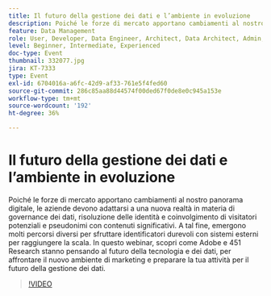 ```yaml
---
title: Il futuro della gestione dei dati e l’ambiente in evoluzione
description: Poiché le forze di mercato apportano cambiamenti al nostro panorama digitale, le aziende devono adattarsi a una nuova realtà in materia di governance dei dati, risoluzione delle identità e coinvolgimento di visitatori potenziali e pseudonimi con contenuti significativi. A tal fine, emergono molti percorsi diversi per sfruttare identificatori durevoli con sistemi esterni per raggiungere la scala. In questo webinar, scopri come Adobe e 451 Research stanno pensando al futuro della tecnologia e dei dati, per affrontare il nuovo ambiente di marketing e preparare la tua attività per il futuro della gestione dei dati.
feature: Data Management
role: User, Developer, Data Engineer, Architect, Data Architect, Admin, Leader
level: Beginner, Intermediate, Experienced
doc-type: Event
thumbnail: 332077.jpg
jira: KT-7333
type: Event
exl-id: 6704016a-a6fc-42d9-af33-761e5f4fed60
source-git-commit: 286c85aa88d44574f00ded67f0de8e0c945a153e
workflow-type: tm+mt
source-wordcount: '192'
ht-degree: 36%

---
```


# Il futuro della gestione dei dati e l’ambiente in evoluzione

Poiché le forze di mercato apportano cambiamenti al nostro panorama digitale, le aziende devono adattarsi a una nuova realtà in materia di governance dei dati, risoluzione delle identità e coinvolgimento di visitatori potenziali e pseudonimi con contenuti significativi. A tal fine, emergono molti percorsi diversi per sfruttare identificatori durevoli con sistemi esterni per raggiungere la scala. In questo webinar, scopri come Adobe e 451 Research stanno pensando al futuro della tecnologia e dei dati, per affrontare il nuovo ambiente di marketing e preparare la tua attività per il futuro della gestione dei dati.

>[!VIDEO](https://video.tv.adobe.com/v/332077/?learn=on&enablevpops)
